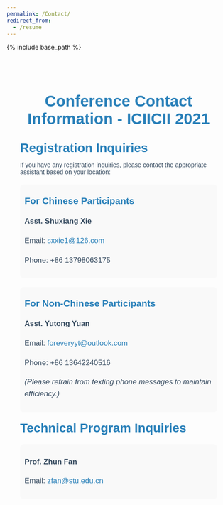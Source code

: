 ```yaml
---
permalink: /Contact/
redirect_from:
  - /resume
---
```


{% include base_path %}
<div class="contact-container">
  <h1 class="contact-title">Conference Contact Information - ICIICII 2021</h1>

  <h2>Registration Inquiries</h2>
  <p>If you have any registration inquiries, please contact the appropriate assistant based on your location:</p>
  
  <div class="contact-info">
    <h3>For Chinese Participants</h3>
    <p><strong>Asst. Shuxiang Xie</strong></p>
    <p>Email: <a href="mailto:sxxie1@126.com">sxxie1@126.com</a></p>
    <p>Phone: +86 13798063175</p>
  </div>
  
  <div class="contact-info">
    <h3>For Non-Chinese Participants</h3>
    <p><strong>Asst. Yutong Yuan</strong></p>
    <p>Email: <a href="mailto:foreveryyt@outlook.com">foreveryyt@outlook.com</a></p>
    <p>Phone: +86 13642240516</p>
    <p><em>(Please refrain from texting phone messages to maintain efficiency.)</em></p>
  </div>
  
  <h2>Technical Program Inquiries</h2>
  <div class="contact-info">
    <p><strong>Prof. Zhun Fan</strong></p>
    <p>Email: <a href="mailto:zfan@stu.edu.cn">zfan@stu.edu.cn</a></p>
  </div>
</div>

<style>
  .contact-container {
    max-width: 900px;
    margin: 0 auto;
    padding: 30px;
    font-family: Arial, sans-serif;
    color: #34495E;
  }

  .contact-title {
    font-size: 2.5em;
    color: #2980B9;
    text-align: center;
    margin-bottom: 30px;
  }

  h2 {
    font-size: 2em;
    color: #2980B9;
    margin-top: 20px;
    margin-bottom: 10px;
  }

  h3 {
    font-size: 1.5em;
    color: #2980B9;
    margin-top: 15px;
  }

  .contact-info {
    margin-top: 20px;
    padding: 10px;
    background-color: #f9f9f9;
    border-radius: 8px;
  }

  .contact-info p {
    font-size: 1.2em;
    line-height: 1.6;
  }

  .contact-info a {
    color: #2980B9;
    text-decoration: none;
  }

  .contact-info a:hover {
    text-decoration: underline;
  }

  /* Responsive design */
  @media (max-width: 768px) {
    .contact-container {
      padding: 20px;
    }

    .contact-title {
      font-size: 2.2em;
    }

    h2 {
      font-size: 1.8em;
    }

    h3 {
      font-size: 1.4em;
    }

    .contact-info p {
      font-size: 1em;
    }
  }
</style>
